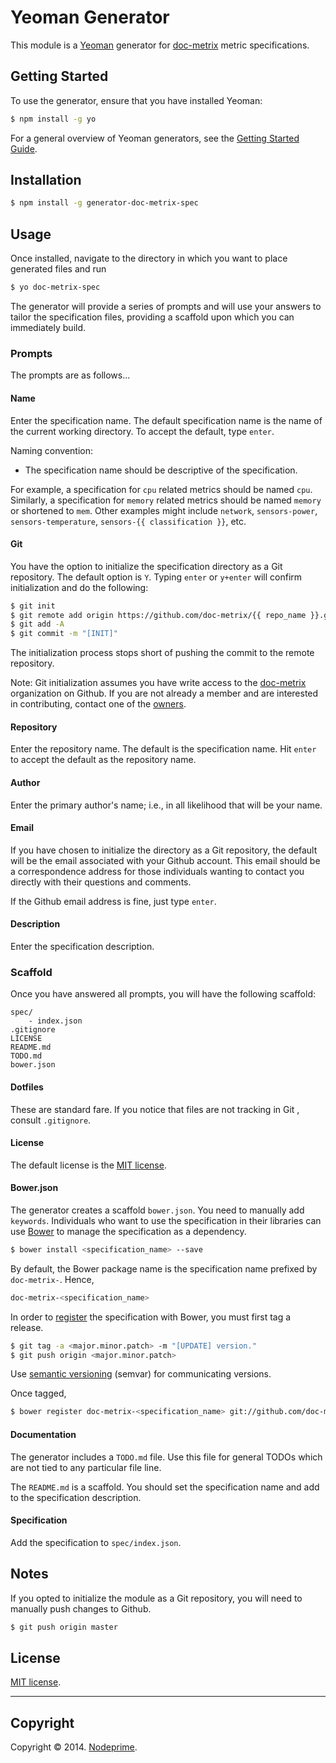 Yeoman Generator
================

This module is a [Yeoman](http://yeoman.io) generator for [doc-metrix](https://github.com/doc-metrix) metric specifications.


## Getting Started

To use the generator, ensure that you have installed Yeoman:

``` bash
$ npm install -g yo
```

For a general overview of Yeoman generators, see the [Getting Started Guide](http://yeoman.io/learning/).


## Installation

``` bash
$ npm install -g generator-doc-metrix-spec
```

## Usage 

Once installed, navigate to the directory in which you want to place generated files and run

``` bash
$ yo doc-metrix-spec
```

The generator will provide a series of prompts and will use your answers to tailor the specification files, providing a scaffold upon which you can immediately build.


### Prompts

The prompts are as follows...


#### Name

Enter the specification name. The default specification name is the name of the current working directory. To accept the default, type `enter`.

Naming convention:
- 	The specification name should be descriptive of the specification.

For example, a specification for `cpu` related metrics should be named `cpu`. Similarly, a specification for `memory` related metrics should be named `memory` or shortened to `mem`. Other examples might include `network`, `sensors-power`, `sensors-temperature`, `sensors-{{ classification }}`, etc.


#### Git

You have the option to initialize the specification directory as a Git repository. The default option is `Y`. Typing `enter` or `y+enter` will confirm initialization and do the following:

``` bash
$ git init
$ git remote add origin https://github.com/doc-metrix/{{ repo_name }}.git
$ git add -A
$ git commit -m "[INIT]"
```

The initialization process stops short of pushing the commit to the remote repository.

Note: Git initialization assumes you have write access to the [doc-metrix](https://github.com/doc-metrix) organization on Github. If you are not already a member and are interested in contributing, contact one of the [owners](https://github.com/kgryte).


#### Repository

Enter the repository name. The default is the specification name. Hit `enter` to accept the default as the repository name.


#### Author

Enter the primary author's name; i.e., in all likelihood that will be your name.


#### Email

If you have chosen to initialize the directory as a Git repository, the default will be the email associated with your Github account. This email should be a correspondence address for those individuals wanting to contact you directly with their questions and comments.

If the Github email address is fine, just type `enter`.


#### Description

Enter the specification description.



### Scaffold

Once you have answered all prompts, you will have the following scaffold:

```
spec/
	- index.json
.gitignore
LICENSE
README.md
TODO.md
bower.json
```

#### Dotfiles

These are standard fare. If you notice that files are not tracking in Git , consult `.gitignore`.


#### License

The default license is the [MIT license](http://opensource.org/licenses/MIT).


#### Bower.json

The generator creates a scaffold `bower.json`. You need to manually add `keywords`. Individuals who want to use the specification in their libraries can use [Bower](http://bower.io) to manage the specification as a dependency.

``` bash
$ bower install <specification_name> --save
```

By default, the Bower package name is the specification name prefixed by `doc-metrix-`. Hence,

``` bash
doc-metrix-<specification_name>
```

In order to [register](http://bower.io/docs/creating-packages/#register) the specification with Bower, you must first tag a release.

``` bash
$ git tag -a <major.minor.patch> -m "[UPDATE] version."
$ git push origin <major.minor.patch>
```

Use [semantic versioning](http://semver.org/) (semvar) for communicating versions.

Once tagged,

``` bash
$ bower register doc-metrix-<specification_name> git://github.com/doc-metrix/<specification_name>
```


#### Documentation

The generator includes a `TODO.md` file. Use this file for general TODOs which are not tied to any particular file line.

The `README.md` is a scaffold. You should set the specification name and add to the specification description.


#### Specification

Add the specification to `spec/index.json`.


## Notes

If you opted to initialize the module as a Git repository, you will need to manually push changes to Github.

``` bash
$ git push origin master
```



## License

[MIT license](http://opensource.org/licenses/MIT).


---
## Copyright

Copyright &copy; 2014. [Nodeprime](http://nodeprime.com).

